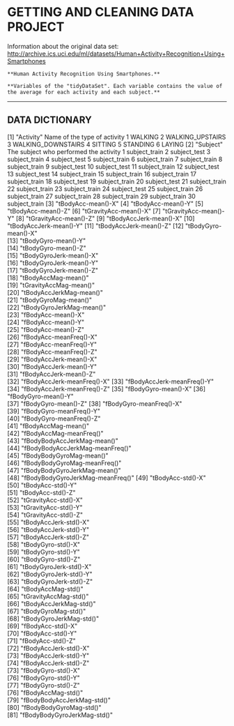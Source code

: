 
# GETTING AND CLEANING DATA PROJECT

Information about the original data set:
http://archive.ics.uci.edu/ml/datasets/Human+Activity+Recognition+Using+Smartphones


```
**Human Activity Recognition Using Smartphones.**

**Variables of the "tidyDataSet". Each variable contains the value of the average for each activity and each subject.**

```

---
## DATA DICTIONARY 


[1]    	"Activity" 
            Name of the type of activity
				1 WALKING 
                2 WALKING_UPSTAIRS 
                3 WALKING_DOWNSTAIRS 
                4 SITTING 
                5 STANDING 
                6 LAYING 
[2]		"Subject" 
            The subject who performed the activity
                1	subject_train
                2	subject_test
                3	subject_train
                4	subject_test
                5	subject_train
                6	subject_train
                7	subject_train
                8	subject_train
                9	subject_test
                10	subject_test
                11	subject_train
                12	subject_test
                13	subject_test
                14	subject_train
                15	subject_train
                16	subject_train
                17	subject_train
                18	subject_test
                19	subject_train
                20	subject_test
                21	subject_train
                22	subject_train
                23	subject_train
                24	subject_test
                25	subject_train
                26	subject_train
                27	subject_train
                28	subject_train
                29	subject_train
                30	subject_train
[3]		"tBodyAcc-mean()-X"
[4]		"tBodyAcc-mean()-Y"
[5]		"tBodyAcc-mean()-Z"
[6]		"tGravityAcc-mean()-X"
[7]		"tGravityAcc-mean()-Y"
[8]		"tGravityAcc-mean()-Z"
[9]		"tBodyAccJerk-mean()-X"
[10]	"tBodyAccJerk-mean()-Y"
[11]	"tBodyAccJerk-mean()-Z"
[12]	"tBodyGyro-mean()-X"             
[13]	"tBodyGyro-mean()-Y"              
[14]	"tBodyGyro-mean()-Z"           
[15]	"tBodyGyroJerk-mean()-X"         
[16]	"tBodyGyroJerk-mean()-Y"          
[17]	"tBodyGyroJerk-mean()-Z"          
[18]	"tBodyAccMag-mean()"             
[19]	"tGravityAccMag-mean()"           
[20]	"tBodyAccJerkMag-mean()"          
[21]	"tBodyGyroMag-mean()"            
[22]	"tBodyGyroJerkMag-mean()"         
[23]	"fBodyAcc-mean()-X"               
[24]	"fBodyAcc-mean()-Y"              
[25]	"fBodyAcc-mean()-Z"               
[26]	"fBodyAcc-meanFreq()-X"           
[27]	"fBodyAcc-meanFreq()-Y"          
[28]	"fBodyAcc-meanFreq()-Z"           
[29]	"fBodyAccJerk-mean()-X"           
[30]	"fBodyAccJerk-mean()-Y"          
[31]	"fBodyAccJerk-mean()-Z"           
[32]	"fBodyAccJerk-meanFreq()-X" 
[33]	"fBodyAccJerk-meanFreq()-Y" 
[34]	"fBodyAccJerk-meanFreq()-Z" 
[35]	"fBodyGyro-mean()-X" 
[36]	"fBodyGyro-mean()-Y"             
[37]	"fBodyGyro-mean()-Z" 
[38]	"fBodyGyro-meanFreq()-X"          
[39]	"fBodyGyro-meanFreq()-Y"         
[40]	"fBodyGyro-meanFreq()-Z"  
[41]	"fBodyAccMag-mean()"              
[42]	"fBodyAccMag-meanFreq()"         
[43]	"fBodyBodyAccJerkMag-mean()"      
[44]	"fBodyBodyAccJerkMag-meanFreq()"  
[45]	"fBodyBodyGyroMag-mean()"        
[46]	"fBodyBodyGyroMag-meanFreq()"     
[47]	"fBodyBodyGyroJerkMag-mean()"     
[48]	"fBodyBodyGyroJerkMag-meanFreq()" 
[49]	"tBodyAcc-std()-X"                
[50]	"tBodyAcc-std()-Y"                
[51]	"tBodyAcc-std()-Z"               
[52]	"tGravityAcc-std()-X"             
[53]	"tGravityAcc-std()-Y"             
[54]	"tGravityAcc-std()-Z"            
[55] 	"tBodyAccJerk-std()-X"            
[56]	"tBodyAccJerk-std()-Y"            
[57]	"tBodyAccJerk-std()-Z"           
[58]	"tBodyGyro-std()-X"               
[59]	"tBodyGyro-std()-Y"               
[60]	"tBodyGyro-std()-Z"              
[61]	"tBodyGyroJerk-std()-X"           
[62]	"tBodyGyroJerk-std()-Y"           
[63]	"tBodyGyroJerk-std()-Z"          
[64] 	"tBodyAccMag-std()"               
[65]	"tGravityAccMag-std()"            
[66]	"tBodyAccJerkMag-std()"          
[67] 	"tBodyGyroMag-std()"              
[68]	"tBodyGyroJerkMag-std()"          
[69]	"fBodyAcc-std()-X"               
[70]	"fBodyAcc-std()-Y"                
[71]	"fBodyAcc-std()-Z"                
[72]	"fBodyAccJerk-std()-X"           
[73]	"fBodyAccJerk-std()-Y"            
[74]	"fBodyAccJerk-std()-Z"            
[73]	"fBodyGyro-std()-X"              
[76] 	"fBodyGyro-std()-Y"               
[77]	"fBodyGyro-std()-Z"               
[76]	"fBodyAccMag-std()"              
[79]	"fBodyBodyAccJerkMag-std()"       
[80]	"fBodyBodyGyroMag-std()"          
[81]	"fBodyBodyGyroJerkMag-std()"



